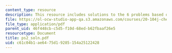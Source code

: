 ```yaml
---
content_type: resource
description: This resource includes solutions to the 6 problems based on public health.
file: https://ol-ocw-studio-app-qa.s3.amazonaws.com/courses/20-104j-chemicals-in-the-environment-toxicology-and-public-health-be-104j-spring-2005/c61c04b1ae6475d19285154a25122428_ps2_soln.pdf
file_type: application/pdf
parent_uid: 46f448cb-c5d5-f10d-68ed-b62fbaaf26e5
resourcetype: Document
title: ps2_soln.pdf
uid: c61c04b1-ae64-75d1-9285-154a25122428
---
```

